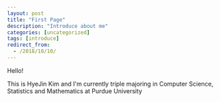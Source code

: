 ```yaml
---
layout: post
title: "First Page"
description: "Introduce about me"
categories: [uncategorized]
tags: [introduce]
redirect_from:
  - /2018/10/10/
---
```

Hello!

This is HyeJin Kim and I'm currently triple majoring in Computer Science, Statistics and Mathematics at Purdue University
